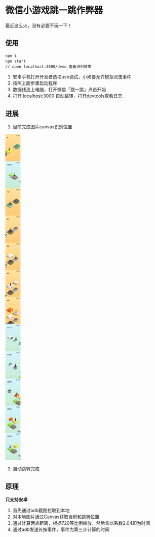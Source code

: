 # 微信小游戏跳一跳作弊器

最近这么火，没有必要不玩一下！

## 使用
```bash
npm i 
npm start
// open localhost:3000/demo 查看识别效果
```

1. 安卓手机打开开发者选项usb调试，小米要允许模拟点击事件
2. 按照上面步骤启动程序
3. 数据线连上电脑，打开微信「跳一跳」点击开始
4. 打开 localhost:3000 自动跳转，打开devtools查看日志

## 进展

1. 目前完成图片canvas识别位置

![识别截图](screencapture.png)

2. 自动跳转完成

## 原理
**只支持安卓**

1. 首先通过adb截图拉取到本地
2. 对本地图片通过Canvas获取当前和跳转位置
3. 通过计算两点距离，根据720等比例缩放，然后乘以系数2.04即为时间
4. 通过adb发送长按事件，事件为第三步计算的时间